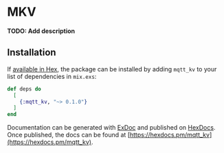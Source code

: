 # MKV

**TODO: Add description**

## Installation

If [available in Hex](https://hex.pm/docs/publish), the package can be installed
by adding `mqtt_kv` to your list of dependencies in `mix.exs`:

```elixir
def deps do
  [
    {:mqtt_kv, "~> 0.1.0"}
  ]
end
```

Documentation can be generated with [ExDoc](https://github.com/elixir-lang/ex_doc)
and published on [HexDocs](https://hexdocs.pm). Once published, the docs can
be found at [https://hexdocs.pm/mqtt_kv](https://hexdocs.pm/mqtt_kv).

